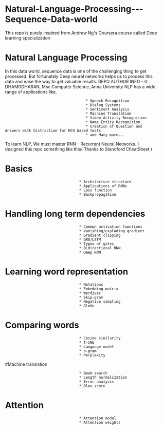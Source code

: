# Natural-Language-Processing---Sequence-Data-world
This repo is purely inspired from Andrew Ng's Coursera course called Deep learning specialization


# Natural Language Processing

In this data world, sequence data is one of the challenging thing to get processed. But fortunately Deep neural networks helps us to process this data and ease the way to get valuable results.
REPO AUTHOR INFO - G DHAMODHARAN, Msc Computer Science, Anna University
NLP has a wide range of applications like, 

                                         * Speech Recognition
                                         * Dialog Systems
                                         * Sentiment Analysis
                                         * Machine Translation
                                         * Video Activity Recognition
                                         * Name Entity Recognition
                                         * Creation of Question and Answers with Distraction for MCQ based tests
                                         * and Many more...
                                         
To learn NLP, We must master RNN - Recurrent Neural Networks. I designed this repo something like this( Thanks to Standford CheatSheet )
# Basics

                                      * Architecture structure
                                      * Applications of RNNs
                                      * Loss function
                                      * Backpropagation
# Handling long term dependencies

                                      * Common activation functions 
                                      * Vanishing/exploding gradient
                                      * Gradient clipping
                                      * GRU/LSTM
                                      * Types of gates
                                      * Bidirectional RNN
                                      * Deep RNN
# Learning word representation

                                      * Notations
                                      * Embedding matrix
                                      * Word2vec
                                      * Skip-gram
                                      * Negative sampling
                                      * GloVe
# Comparing words

                                      * Cosine similarity
                                      * t-SNE
                                      * Language model
                                      * n-gram
                                      * Perplexity
#Machine translation

                                      * Beam search
                                      * Length normalization
                                      * Error analysis
                                      * Bleu score
# Attention

                                      * Attention model
                                      * Attention weights

